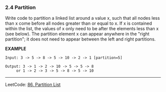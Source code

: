 

### 2.4 Partition

Write code to partition a linked list around a value x, such that all nodes less than x come before all nodes greater 
than or equal to x. If x is contained within the list, the values of x only need to be after the elements less than x 
(see below). The partition element x can appear anywhere in the "right partition"; it does not need to appear between 
the left and right partitions.

**EXAMPLE**

    Input: 3 -> 5 -> 8 -> 5 -> 10 -> 2 -> 1 [partition=5] 

    Output: 3 -> 1 -> 2 -> 10 -> 5 -> 5 -> 8 
         or 1 -> 2 -> 3 -> 5 -> 8 -> 5 -> 10
    
---
LeetCode:
[86. Partition List](https://leetcode.com/problems/partition-list)